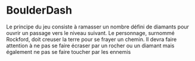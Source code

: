 # BoulderDash
Le principe du jeu consiste à ramasser un nombre défini de diamants pour ouvrir un passage vers le niveau suivant. Le personnage, surnommé Rockford, doit creuser la terre pour se frayer un chemin. Il devra faire attention à ne pas se faire écraser par un rocher ou un diamant mais également ne pas se faire toucher par les ennemis
